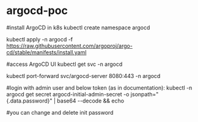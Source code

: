 # argocd-poc

#install ArgoCD in k8s
kubectl create namespace argocd

kubectl apply -n argocd -f https://raw.githubusercontent.com/argoproj/argo-cd/stable/manifests/install.yaml

#access ArgoCD UI
kubectl get svc -n argocd

kubectl port-forward svc/argocd-server 8080:443 -n argocd

#login with admin user and below token (as in documentation):
kubectl -n argocd get secret argocd-initial-admin-secret -o jsonpath="{.data.password}" | base64 --decode && echo

#you can change and delete init password
